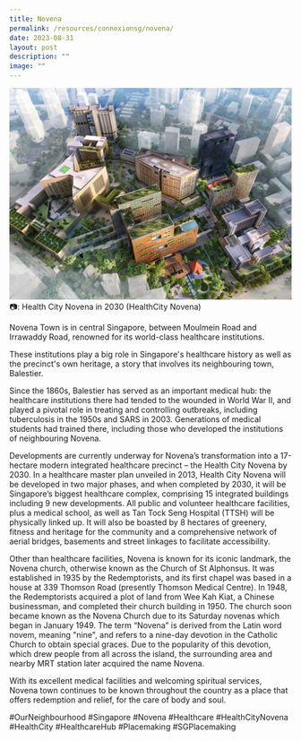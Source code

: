 ```yaml
---
title: Novena
permalink: /resources/connexionsg/novena/
date: 2023-08-31
layout: post
description: ""
image: ""
---
```


![](/images/connexionsg/2023/novena.jpg)
📷: Health City Novena in 2030 (HealthCity Novena)

Novena Town is in central Singapore, between Moulmein Road and Irrawaddy Road, renowned for its world-class healthcare institutions.

These institutions play a big role in Singapore's healthcare history as well as the precinct's own heritage, a story that involves its neighbouring town, Balestier.

Since the 1860s, Balestier has served as an important medical hub: the healthcare institutions there had tended to the wounded in World War II, and played a pivotal role in treating and controlling outbreaks, including tuberculosis in the 1950s and SARS in 2003. Generations of medical students had trained there, including those who developed the institutions of neighbouring Novena.

Developments are currently underway for Novena’s transformation into a 17-hectare modern integrated healthcare precinct – the Health City Novena by 2030. In a healthcare master plan unveiled in 2013, Health City Novena will be developed in two major phases, and when completed by 2030, it will be Singapore’s biggest healthcare complex, comprising 15 integrated buildings including 9 new developments. All public and volunteer healthcare facilities, plus a medical school, as well as Tan Tock Seng Hospital (TTSH) will be physically linked up. It will also be boasted by 8 hectares of greenery, fitness and heritage for the community and a comprehensive network of aerial bridges, basements and street linkages to facilitate accessibility.

Other than healthcare facilities, Novena is known for its iconic landmark, the Novena church, otherwise known as the Church of St Alphonsus. It was established in 1935 by the Redemptorists, and its first chapel was based in a house at 339 Thomson Road (presently Thomson Medical Centre). In 1948, the Redemptorists acquired a plot of land from Wee Kah Kiat, a Chinese businessman, and completed their church building in 1950. The church soon became known as the Novena Church due to its Saturday novenas which began in January 1949. The term “Novena” is derived from the Latin word novem, meaning "nine", and refers to a nine-day devotion in the Catholic Church to obtain special graces. Due to the popularity of this devotion, which drew people from all across the island, the surrounding area and nearby MRT station later acquired the name Novena.

With its excellent medical facilities and welcoming spiritual services, Novena town continues to be known throughout the country as a place that offers redemption and relief, for the care of body and soul.

#OurNeighbourhood #Singapore #Novena #Healthcare #HealthCityNovena #HealthCity #HealthcareHub #Placemaking #SGPlacemaking

